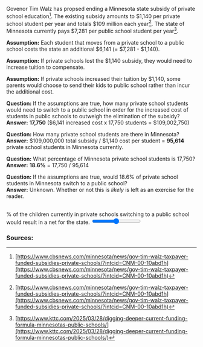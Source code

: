 <script src="/assets/js/costAnalysis.js"></script>

Govenor Tim Walz has propsed ending a Minnesota state subsidy of private school education[^1]. The existing subsidy amounts to $1,140 per private school student per year and totals $109 million each year[^1]. The state of Minnesota currently pays $7,281 per public school student per year[^2].

**Assumption:** Each student that moves from a private school to a public school costs the state an additional $6,141 (= $7,281 - $1,140).

**Assumption:** If private schools lost the $1,140 subsidy, they would need to increase tuition to compensate.

**Assumption:** If private schools increased their tuition by $1,140, some parents would choose to send their kids to public school rather than incur the additional cost.

**Question:** If the assumptions are true, how many private school students would need to switch to a public school in order for the increased cost of students in public schools to outweigh the elimination of the subsidy?
<br>
**Answer:** **17,750** ($6,141 increased cost x 17,750 students = $109,002,750)

**Question:** How many private school students are there in Minnesota?
<br>
**Answer:** $109,000,000 total subsidy / $1,140 cost per student = **95,614** private school students in Minnesota currently.

**Question:** What percentage of Minnesota private school students is 17,750?
<br>
**Answer:** **18.6%** = 17,750 / 95,614

**Question:** If the assumptions are true, would 18.6% of private school students in Minnesota switch to a public school?
<br>
**Answer:** Unknown. Whether or not this is _likely_ is left as an exercise for the reader.

<br>
<span id="outputMathText"></span>% of the children currently in private schools switching to a public school would result in a net <span id="costAnalysis"></span> for the state.

<input type="range" id="studentsMoving" step="0.1" min="0" max="25" oninput="updateText(this.value);">

### Sources:
[^1]: [https://www.cbsnews.com/minnesota/news/gov-tim-walz-taxpayer-funded-subsidies-private-schools/?intcid=CNM-00-10abd1h](https://www.cbsnews.com/minnesota/news/gov-tim-walz-taxpayer-funded-subsidies-private-schools/?intcid=CNM-00-10abd1h)
[^2]: [https://www.kttc.com/2025/03/28/digging-deeper-current-funding-formula-minnesotas-public-schools/](https://www.kttc.com/2025/03/28/digging-deeper-current-funding-formula-minnesotas-public-schools/)
